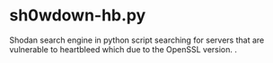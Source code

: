 # sh0wdown-hb.py
 Shodan search engine in python script searching for servers that are vulnerable to heartbleed which due to the OpenSSL version. .